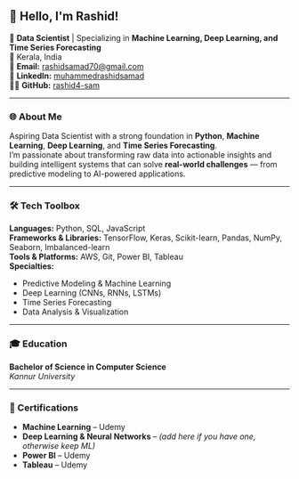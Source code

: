 ## 👋 Hello, I'm Rashid!

🚀 **Data Scientist** | Specializing in **Machine Learning, Deep Learning, and Time Series Forecasting**  
📍 Kerala, India  
📧 **Email:** rashidsamad70@gmail.com  
🔗 **LinkedIn:** [muhammedrashidsamad](https://www.linkedin.com/in/muhammedrashidsamad)  
👨‍💻 **GitHub:** [rashid4-sam](https://github.com/rashid4-sam)

---

### 🌐 About Me  
Aspiring Data Scientist with a strong foundation in **Python**, **Machine Learning**, **Deep Learning**, and **Time Series Forecasting**.  
I’m passionate about transforming raw data into actionable insights and building intelligent systems that can solve **real-world challenges** — from predictive modeling to AI-powered applications.  

---

### 🛠️ Tech Toolbox  
**Languages:** Python, SQL, JavaScript  
**Frameworks & Libraries:** TensorFlow, Keras, Scikit-learn, Pandas, NumPy, Seaborn, Imbalanced-learn  
**Tools & Platforms:** AWS, Git, Power BI, Tableau  
**Specialties:**  
- Predictive Modeling & Machine Learning  
- Deep Learning (CNNs, RNNs, LSTMs)  
- Time Series Forecasting   
- Data Analysis & Visualization  

---

### 🎓 Education  
**Bachelor of Science in Computer Science**  
*Kannur University*  

---

### 📜 Certifications  
- **Machine Learning** – Udemy  
- **Deep Learning & Neural Networks** – *(add here if you have one, otherwise keep ML)*  
- **Power BI** – Udemy  
- **Tableau** – Udemy  
